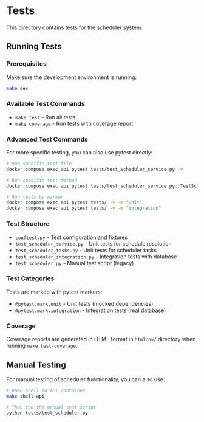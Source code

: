 # Tests

This directory contains tests for the scheduler system.

## Running Tests

### Prerequisites
Make sure the development environment is running:
```bash
make dev
```

### Available Test Commands

- `make test` - Run all tests
- `make coverage` - Run tests with coverage report

### Advanced Test Commands

For more specific testing, you can also use pytest directly:

```bash
# Run specific test file
docker compose exec api pytest tests/test_scheduler_service.py -v

# Run specific test method
docker compose exec api pytest tests/test_scheduler_service.py::TestScheduleResolver::test_resolve_one_shot_future -v

# Run tests by marker
docker compose exec api pytest tests/ -v -m "unit"
docker compose exec api pytest tests/ -v -m "integration"
```

### Test Structure

- `conftest.py` - Test configuration and fixtures
- `test_scheduler_service.py` - Unit tests for schedule resolution
- `test_scheduler_tasks.py` - Unit tests for scheduler tasks
- `test_scheduler_integration.py` - Integration tests with database
- `test_scheduler.py` - Manual test script (legacy)

### Test Categories

Tests are marked with pytest markers:
- `@pytest.mark.unit` - Unit tests (mocked dependencies)
- `@pytest.mark.integration` - Integration tests (real database)

### Coverage

Coverage reports are generated in HTML format in `htmlcov/` directory when running `make test-coverage`.

## Manual Testing

For manual testing of scheduler functionality, you can also use:

```bash
# Open shell in API container
make shell-api

# Then run the manual test script
python tests/test_scheduler.py
```
